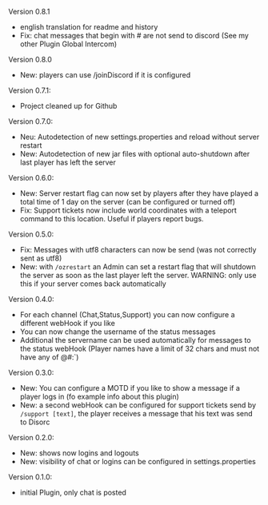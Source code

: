 Version 0.8.1
- english translation for readme and history
- Fix: chat messages that begin with # are not send to discord (See my other Plugin Global Intercom)

Version 0.8.0
- New: players can use /joinDiscord if it is configured

Version 0.7.1:
- Project cleaned up for Github

Version 0.7.0:
- Neu: Autodetection of new settings.properties and reload without server restart
- New: Autodetection of new jar files with optional auto-shutdown after last player has left the server

Version 0.6.0:
- New: Server restart flag can now set by players after they have played a total time of 1 day on the server (can be configured or turned off)
- Fix: ​Support tickets now include world coordinates with a teleport command to this location. Useful if players report bugs.

Version 0.5.0:
- Fix: Messages with utf8 characters can now be send (was not correctly sent as utf8)
- New: with `/ozrestart` an Admin can set a restart flag that will shutdown the server as soon as the last player left the server. 
WARNING: only use this if your server comes back automatically

Version 0.4.0:
- For each channel (Chat,Status,Support) you can now configure a different webHook if you like
- You can now change the username of the status messages
- Additional the servername can be used automatically for messages to the status webHook (Player names have a limit of 32 chars and must not have any of @#:`)

Version 0.3.0:
- New: You can configure a MOTD if you like to show a message if a player logs in (fo example info about this plugin)
- New: a second webHook can be configured for support tickets send by `/support [text]`, the player receives a message that his text was send to Disorc

Version 0.2.0:
- New: shows now logins and logouts
- New: visibility of chat or logins can be configured in settings.properties

Version 0.1.0:
- initial Plugin, only chat is posted
